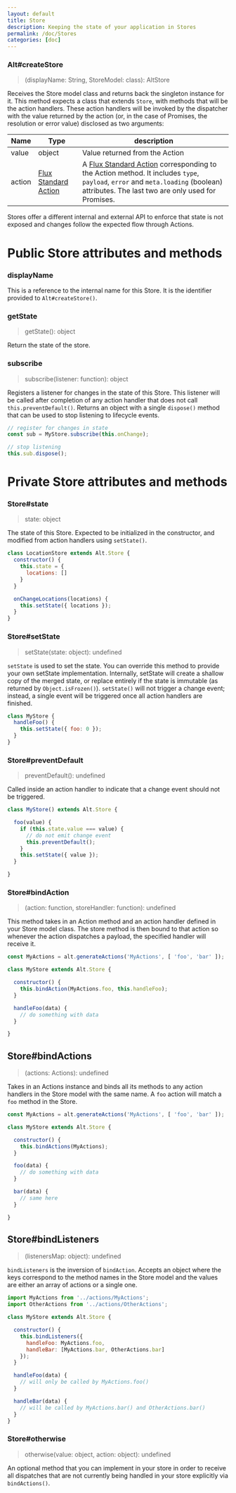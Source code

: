 ```yaml
---
layout: default
title: Store
description: Keeping the state of your application in Stores 
permalink: /doc/Stores
categories: [doc]
---
```


### Alt#createStore

> (displayName: String, StoreModel: class): AltStore

Receives the Store model class and returns back the singleton instance for it. This method expects a class 
that extends `Store`, with methods that will be the action handlers. These action handlers will be invoked 
by the dispatcher with the value returned by the action (or, in the case of Promises, the resolution or 
error value) disclosed as two arguments:

Name | Type | description
--- | --- | ---
value | object | Value returned from the Action
action | [Flux Standard Action](https://github.com/acdlite/flux-standard-action) | A [Flux Standard Action](https://github.com/acdlite/flux-standard-action) corresponding to the Action method. It includes `type`, `payload`, `error` and `meta.loading` (boolean) attributes. The last two are only used for Promises.

Stores offer a different internal and external API to enforce that state is not exposed and changes follow 
the expected flow through Actions. 

# Public Store attributes and methods

### displayName

This is a reference to the internal name for this Store. It is the identifier provided to `Alt#createStore()`.

### getState

> getState(): object

Return the state of the store.

### subscribe

> subscribe(listener: function): object

Registers a listener for changes in the state of this Store. This listener will be called after completion of any action handler 
that does not call `this.preventDefault()`. Returns an object with a single `dispose()` method that can be used to stop listening 
to lifecycle events. 

```js
// register for changes in state
const sub = MyStore.subscribe(this.onChange);

// stop listening
this.sub.dispose();
```

# Private Store attributes and methods

### Store#state

> state: object

The state of this Store. Expected to be initialized in the constructor, and modified from action handlers using `setState()`.

```js
class LocationStore extends Alt.Store {
  constructor() {
    this.state = {
      locations: []
    }
  }

  onChangeLocations(locations) {
    this.setState({ locations });
  }
}
```

### Store#setState

> setState(state: object): undefined

`setState` is used to set the state. You can override this method to provide your own setState implementation. Internally, setState will 
create a shallow copy of the merged state, or replace entirely if the state is immutable (as returned by `Object.isFrozen()`). `setState()` 
will not trigger a change event; instead, a single event will be triggered once all action handlers are finished.

```js
class MyStore {
  handleFoo() {
    this.setState({ foo: 0 });
  }
}
```

### Store#preventDefault

> preventDefault(): undefined

Called inside an action handler to indicate that a change event should not be triggered.

```js
class MyStore() extends Alt.Store {

  foo(value) {
    if (this.state.value === value) {
      // do not emit change event
      this.preventDefault();
    } 
    this.setState({ value });
  }

}
```

### Store#bindAction

> (action: function, storeHandler: function): undefined

This method takes in an Action method and an action handler defined in your Store model class. The store method is then bound to 
that action so whenever the action dispatches a payload, the specified handler will receive it.

```js
const MyActions = alt.generateActions('MyActions', [ 'foo', 'bar' ]);

class MyStore extends Alt.Store {

  constructor() {
    this.bindAction(MyActions.foo, this.handleFoo);
  }

  handleFoo(data) {
    // do something with data
  }

}
```

## Store#bindActions

> (actions: Actions): undefined

Takes in an Actions instance and binds all its methods to any action handlers in the Store model with the same name. A `foo` 
action will match a `foo` method in the Store.

```js
const MyActions = alt.generateActions('MyActions', [ 'foo', 'bar' ]);

class MyStore extends Alt.Store {

  constructor() {
    this.bindActions(MyActions);
  }

  foo(data) {
    // do something with data
  }

  bar(data) {
    // same here
  }

}
```

## Store#bindListeners

> (listenersMap: object): undefined

`bindListeners` is the inversion of `bindAction`. Accepts an object where the keys correspond to the method names in the 
Store model and the values are either an array of actions or a single one.

```js
import MyActions from '../actions/MyActions';
import OtherActions from '../actions/OtherActions';

class MyStore extends Alt.Store {

  constructor() {
    this.bindListeners({
      handleFoo: MyActions.foo,
      handleBar: [MyActions.bar, OtherActions.bar]
    });
  }

  handleFoo(data) {
    // will only be called by MyActions.foo()
  }

  handleBar(data) {
    // will be called by MyActions.bar() and OtherActions.bar()
  }
}
```

### Store#otherwise

> otherwise(value: object, action: object): undefined

An optional method that you can implement in your store in order to receive all dispatches that are not currently being 
handled in your store explicitly via `bindActions()`.

